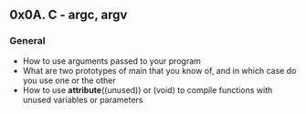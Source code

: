 ## 0x0A. C - argc, argv

### General
* How to use arguments passed to your program
* What are two prototypes of main that you know of, and in which case do you use one or the other
* How to use **attribute**((unused)) or (void) to compile functions with unused variables or parameters

